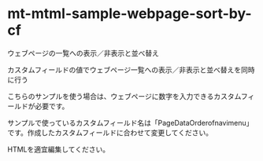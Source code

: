 mt-mtml-sample-webpage-sort-by-cf
=================================

ウェブページの一覧への表示／非表示と並べ替え

カスタムフィールドの値でウェブページ一覧への表示／非表示と並べ替えを同時に行う  

こちらのサンプルを使う場合は、ウェブページに数字を入力できるカスタムフィールドが必要です。  

サンプルで使っているカスタムフィールド名は「PageDataOrderofnavimenu」です。作成したカスタムフィールドに合わせて変更してください。  

HTMLを適宜編集してください。
